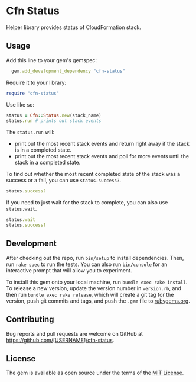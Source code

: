 # Cfn Status

Helper library provides status of CloudFormation stack.

## Usage

Add this line to your gem's gemspec:

```ruby
  gem.add_development_dependency "cfn-status"
```

Require it to your library:

```ruby
require "cfn-status"
```

Use like so:

```ruby
status = Cfn::Status.new(stack_name)
status.run # prints out stack events
```

The `status.run` will:

* print out the most recent stack events and return right away if the stack is in a completed state.
* print out the most recent stack events and poll for more events until the stack in a completed state.

To find out whether the most recent completed state of the stack was a success or a fail, you can use `status.success?`.

```ruby
status.success?
```

If you need to just wait for the stack to complete, you can also use `status.wait`.

```ruby
status.wait
status.success?
```

## Development

After checking out the repo, run `bin/setup` to install dependencies. Then, run `rake spec` to run the tests. You can also run `bin/console` for an interactive prompt that will allow you to experiment.

To install this gem onto your local machine, run `bundle exec rake install`. To release a new version, update the version number in `version.rb`, and then run `bundle exec rake release`, which will create a git tag for the version, push git commits and tags, and push the `.gem` file to [rubygems.org](https://rubygems.org).

## Contributing

Bug reports and pull requests are welcome on GitHub at https://github.com/[USERNAME]/cfn-status.

## License

The gem is available as open source under the terms of the [MIT License](https://opensource.org/licenses/MIT).
